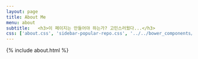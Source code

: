 ```yaml
---
layout: page
title: About Me
menu: about
subtitle:   <h3>이 페이지는 만들어야 하는가? 고민스러웠다...</h3>
css: ['about.css', 'sidebar-popular-repo.css', '../../bower_components/flag-icon-css/css/flag-icon.min.css']
---
```


{% include about.html %}
